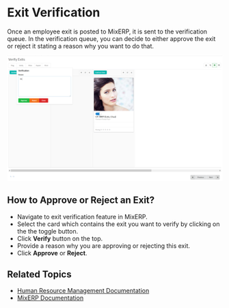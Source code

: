 # Exit Verification

Once an employee exit is posted to MixERP, it is sent to the verification
queue. In the verification queue, you can decide to either
approve the exit or reject it stating a reason why
you want to do that.

![Verify Exit](images/exit-verification.png)

## How to Approve or Reject an Exit?

- Navigate to exit verification feature in MixERP.
- Select the card which contains the exit
you want to verify by clicking on the the toggle button.
- Click **Verify** button on the top.
- Provide a reason why you are approving or rejecting this exit.
- Click **Approve** or **Reject**.

## Related Topics
* [Human Resource Management Documentation](index.md)
* [MixERP Documentation](../index.md)
